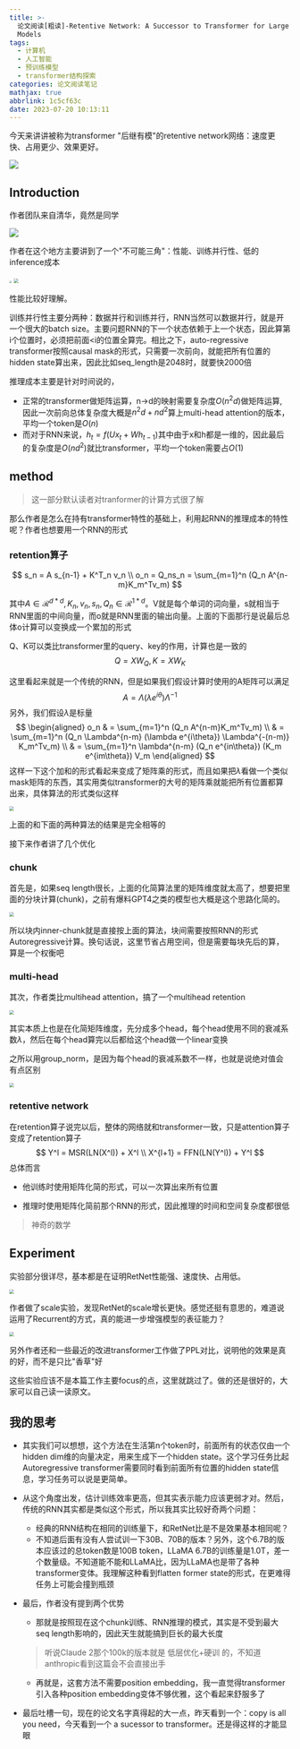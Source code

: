 ```yaml
---
title: >-
  论文阅读[粗读]-Retentive Network: A Successor to Transformer for Large Language
  Models
tags:
  - 计算机
  - 人工智能
  - 预训练模型
  - transformer结构探索
categories: 论文阅读笔记
mathjax: true
abbrlink: 1c5cf63c
date: 2023-07-20 10:13:11
---
```


今天来讲讲被称为transformer "后继有模"的retentive network网络：速度更快、占用更少、效果更好。

<img src="../files/images/retentive_network/performance.png">

<!-- more -->

## Introduction

作者团队来自清华，竟然是同学

<img src="../files/images/retentive_network/authors.png">

作者在这个地方主要讲到了一个"不可能三角"：性能、训练并行性、低的inference成本

<img src="../files/images/retentive_network/triangle.png" style="zoom:25%;" >

<img src="../files/images/retentive_network/complexity.png" style="zoom:50%;" >

性能比较好理解。

训练并行性主要分两种：数据并行和训练并行，RNN当然可以数据并行，就是开一个很大的batch size。主要问题RNN的下一个状态依赖于上一个状态，因此算第i个位置时，必须把前面<i的位置全算完。相比之下，auto-regressive transformer按照causal mask的形式，只需要一次前向，就能把所有位置的hidden state算出来，因此比如seq_length是2048时，就要快2000倍

推理成本主要是针对时间说的，

- 正常的transformer做矩阵运算，n->d的映射需要复杂度$O(n^2d)$做矩阵运算, 因此一次前向总体复杂度大概是$n^2d+nd^2$算上multi-head attention的版本，平均一个token是$O(n)$
- 而对于RNN来说，$h_t = f(Ux_t + Wh_{t-1})$其中由于x和h都是一维的，因此最后的复杂度是$O(nd^2)$就比transformer，平均一个token需要占$O(1)$

## method

> 这一部分默认读者对tranformer的计算方式很了解

那么作者是怎么在持有transformer特性的基础上，利用起RNN的推理成本的特性呢？作者也想要用一个RNN的形式



### retention算子

$$
s_n = A s_{n-1} + K^T_n v_n \\
o_n = Q_ns_n = \sum_{m=1}^n (Q_n A^{n-m}K_m^Tv_m)
$$

其中$A \in \mathcal{R}^{d*d},K_n,v_n,s_n,Q_n \in \mathcal{R}^{1*d}$。V就是每个单词的词向量，s就相当于RNN里面的中间向量，而o就是RNN里面的输出向量。上面的下面那行是说最后总体o计算可以变换成一个累加的形式

Q、K可以类比transformer里的query、key的作用，计算也是一致的
$$
Q = XW_Q, K = XW_K
$$


这里看起来就是一个传统的RNN，但是如果我们假设计算时使用的A矩阵可以满足
$$
A = \Lambda (\lambda e^{i\theta}) \Lambda^{-1}
$$
另外，我们假设$\lambda$是标量
$$
\begin{aligned}
o_n & = \sum_{m=1}^n (Q_n A^{n-m}K_m^Tv_m) \\
& = \sum_{m=1}^n (Q_n  \Lambda^{n-m} (\lambda e^{i\theta}) \Lambda^{-(n-m)}  K_m^Tv_m) \\
& = \sum_{m=1}^n \lambda^{n-m} (Q_n e^{in\theta}) (K_m e^{im\theta}) V_m
\end{aligned}
$$
这样一下这个加和的形式看起来变成了矩阵乘的形式，而且如果把$\lambda$看做一个类似mask矩阵的东西，其实用类似transformer的大号的矩阵乘就能把所有位置都算出来，具体算法的形式类似这样

<img src="../files/images/retentive_network/algo.png" style="zoom:50%;" >

上面的和下面的两种算法的结果是完全相等的

接下来作者讲了几个优化

### chunk

首先是，如果seq length很长，上面的化简算法里的矩阵维度就太高了，想要把里面的分块计算(chunk)，之前有爆料GPT4之类的模型也大概是这个思路化简的。

<img src="../files/images/retentive_network/chunk.png" style="zoom:50%;" >

所以块内inner-chunk就是直接按上面的算法，块间需要按照RNN的形式Autoregressive计算。换句话说，这里节省占用空间，但是需要每块先后的算，算是一个权衡吧



### multi-head

其次，作者类比multihead attention，搞了一个multihead retention

<img src="../files/images/retentive_network/gate.png" style="zoom:50%;" >

其实本质上也是在化简矩阵维度，先分成多个head，每个head使用不同的衰减系数$\lambda$，然后在每个head算完以后都给这个head做一个linear变换

之所以用group_norm，是因为每个head的衰减系数不一样，也就是说绝对值会有点区别



<img src="../files/images/retentive_network/code.png" style="zoom:50%;" >

### retentive network

在retention算子说完以后，整体的网络就和transformer一致，只是attention算子变成了retention算子
$$
Y^l = MSR(LN(X^l)) + X^l \\
X^{l+1} = FFN(LN(Y^l)) + Y^l
$$
总体而言

- 他训练时使用矩阵化简的形式，可以一次算出来所有位置

- 推理时使用矩阵化简前那个RNN的形式，因此推理的时间和空间复杂度都很低

> 神奇的数学



## Experiment

实验部分很详尽，基本都是在证明RetNet性能强、速度快、占用低。

<img src="../files/images/retentive_network/size.png" style="zoom:50%;" >

作者做了scale实验，发现RetNet的scale增长更快。感觉还挺有意思的，难道说运用了Recurrent的方式，真的能进一步增强模型的表征能力？

<img src="../files/images/retentive_network/inhenced.png" style="zoom:50%;" >

另外作者还和一些最近的改进transformer工作做了PPL对比，说明他的效果是真的好，而不是只比"香草"好

这些实验应该不是本篇工作主要focus的点，这里就跳过了。做的还是很好的，大家可以自己读一读原文。

## 我的思考

- 其实我们可以想想，这个方法在生活第n个token时，前面所有的状态仅由一个hidden dim维的向量决定，用来生成下一个hidden state。这个学习任务比起Autoregressive transformer需要同时看到前面所有位置的hidden state信息，学习任务可以说是更简单。

- 从这个角度出发，估计训练效率更高，但其实表示能力应该更弱才对。然后，传统的RNN其实都是类似这个形式，所以我其实比较好奇两个问题：

  - 经典的RNN结构在相同的训练量下，和RetNet比是不是效果基本相同呢？
  - 不知道后面有没有人尝试训一下30B、70B的版本？另外，这个6.7B的版本应该过的总token数是100B token，LLaMA 6.7B的训练量是1.0T，差一个数量级。不知道能不能和LLaMA比，因为LLaMA也是带了各种transformer变体。我理解这种看到flatten former state的形式，在更难得任务上可能会撞到瓶颈

- 最后，作者没有提到两个优势

  - 那就是按照现在这个chunk训练、RNN推理的模式，其实是不受到最大seq length影响的，因此天生就能搞到巨长的最大长度

  > 听说Claude 2那个100k的版本就是 低层优化+硬训 的，不知道anthropic看到这篇会不会直接出手

  - 再就是，这套方法不需要position embedding，我一直觉得transformer引入各种position embedding变体不够优雅，这个看起来舒服多了

- 最后吐槽一句，现在的论文名字真得起的大一点，昨天看到一个：copy is all you need，今天看到一个 a sucessor to transformer。还是得这样的才能显眼
